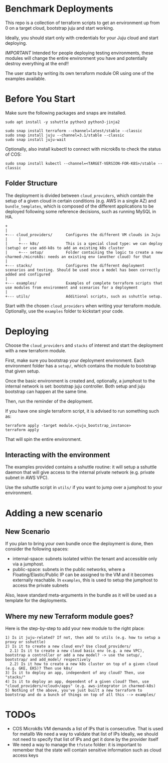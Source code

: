# Benchmark Deployments

This repo is a collection of terraform scripts to get an environment up from 0 on a target cloud, bootstrap juju and start working.

Ideally, you should start only with credentials for your Juju cloud and start deploying.

*IMPORTANT* Intended for people deploying testing environments, these modules will change the entire environment you have and potentially destroy everything at the end!!

The user starts by writing its own terraform module OR using one of the examples available.

# Before You Start

Make sure the following packages and snaps are installed.

```
sudo apt install -y sshuttle python3 python3-jinja2
```

```
sudo snap install terraform --channel=latest/stable --classic
sudo snap install juju --channel=3.1/stable --classic
sudo snap install juju-wait
```

Optionally, also install kubectl to connect with microk8s to check the status of COS:
```
sudo snap install kubectl --channel=<TARGET-VERSION-FOR-K8S>/stable --classic
```

## Folder Structure

The deployment is divided between `cloud_providers`, which contain the setup of a given cloud in certain conditions (e.g. AWS in a single AZ) and `bundle_templates`, which is composed of the different applications to be deployed following some reference decisions, such as running MySQL in HA.

```
+
|
+--- cloud_providers/      Configures the different VM clouds in Juju
|     |
|     +--- k8s/            This is a special cloud type: we can deploy (setup) or use add-k8s to add an existing k8s cluster
|     +--- setup/          Folder containing the logic to create a new charmed-/microk8s: needs an existing env (another cloud) for that
|
+--- stacks/               Configures the different deployment scenarios and testing. Should be used once a model has been correctly added and configured
|
+--- examples/             Examples of complete terraform scripts that use modules from environment and scenarios for a deployment
|
+--- utils/                Additional scripts, such as sshuttle setup.
```

Start with the chosen `cloud_providers` when writing your terraform module. Optionally, use the `examples` folder to kickstart your code.

# Deploying

Choose the `cloud_providers` and `stacks` of interest and start the deployment with a new terraform module.

First, make sure you bootstrap your deployment environment. Each environment folder has a `setup/`, which contains the module to bootstrap that given setup.

Once the basic environment is created and, optionally, a jumphost to the internal network is set: bootstrap juju controller. Both setup and juju bootstrap can happen at the same time.

Then, run the reminder of the deployment.

If you have one single terraform script, it is advised to run something such as:
```
terraform apply -target module.<juju_bootstrap_instance>
terraform apply
```

That will spin the entire environment.

## Interacting with the environment

The examples provided contains a sshuttle routine: it will setup a sshuttle daemon that will give access to the internal private network (e.g. private subnet in AWS VPC).

Use the sshuttle script in `utils/` if you want to jump over a jumphost to your environment.

# Adding a new scenario

## New Scenario

If you plan to bring your own bundle once the deployment is done, then consider the following spaces:
* internal-space: subnets isolated within the tenant and accessible only via a jumphost.
* public-space:  subnets in the public networks, where a Floating/Elastic/Public IP can be assigned to the VM and it becomes externally reachable. In `examples`, this is used to setup the jumphost to access the private subnets

Also, leave standard meta-arguments in the bundle as it will be used as a template for the deployments.

## Where my new Terraform module goes?

Here is the step-by-step to add your new module to the right place:
```
1) Is it juju-related? If not, then add to utils (e.g. how to setup a proxy or sshuttle)
2) Is it to create a new cloud env? Use cloud_providers/
  2.1) Is it to create a new cloud basic env (e.g. a new VPC), bootstrap a controller or add a new model? -> use the setup/, bootstrap/ and add_model/ respectively
  2.2) Is it how to create a new k8s cluster on top of a given cloud (e.g. GKE, EKS)? Then use k8s/
3) Is it to deploy an app, independent of any cloud? Then, use "stacks/"
4) Is it to deploy an app, dependent of a given cloud? Then, use "cloud_providers/<cloud>/apps" (e.g. aws-integrator in charmed-k8s)
5) Nothing of the above, you've just built a new terraform to bootstrap and do a bunch of things on top of all this --> examples/
```

# TODOs

* COS Microk8s VM demands a list of IPs that is consecutive. That is used for metallb
  We need a way to validate that list of IPs
  Ideally, we should not need to specify that list of IPs and get it done by the provider itself
* We need a way to manage the `tfstate` folder: it is important to remember that the state will contain sensitive information such as cloud access keys
